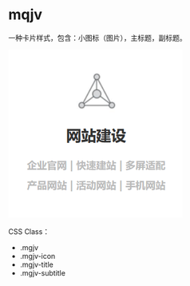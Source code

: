# mqjv

一种卡片样式，包含：小图标（图片），主标题，副标题。

![](demo.png)

CSS Class：

* .mgjv
* .mgjv-icon
* .mgjv-title
* .mgjv-subtitle
